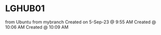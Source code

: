 # LGHUB01
from Ubuntu 
from mybranch
Created on 5-Sep-23 @ 9:55 AM
Created @ 10:06 AM
Created @ 10:09 AM
